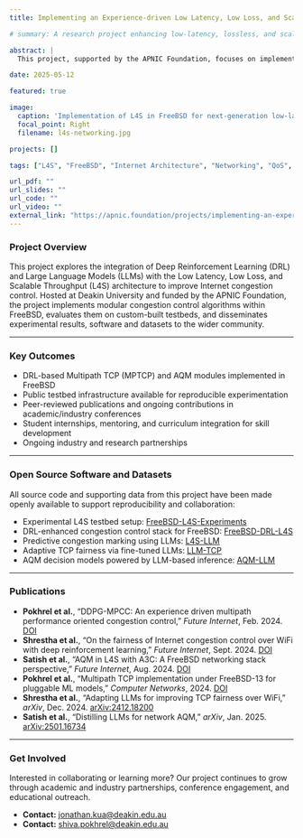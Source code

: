 ```yaml
---
title: Implementing an Experience-driven Low Latency, Low Loss, and Scalable Throughput (L4S) Internet Service Architecture using FreeBSD

# summary: A research project enhancing low-latency, lossless, and scalable internet service delivery using the FreeBSD networking stack.

abstract: |
  This project, supported by the APNIC Foundation, focuses on implementing the IETF-defined L4S (Low Latency, Low Loss, Scalable Throughput) architecture within the FreeBSD kernel to support real-time, congestion-aware internet applications. The work involves modifying queue management systems and using reinforcement learning to dynamically optimize performance for modern digital services including cloud gaming, real-time video, and industrial IoT.

date: 2025-05-12

featured: true

image:
  caption: 'Implementation of L4S in FreeBSD for next-generation low-latency networking.'
  focal_point: Right
  filename: l4s-networking.jpg

projects: []

tags: ["L4S", "FreeBSD", "Internet Architecture", "Networking", "QoS", "QoE"]

url_pdf: ""
url_slides: ""
url_code: ""
url_video: ""
external_link: "https://apnic.foundation/projects/implementing-an-experience-driven-l4s-internet-service-architecture-in-freebsd/"
---
```


<!-- ## 

**A research initiative by Deakin University's IoT & Software Engineering Lab, supported by the APNIC Foundation**

--- -->

### Project Overview

This project explores the integration of Deep Reinforcement Learning (DRL) and Large Language Models (LLMs) with the Low Latency, Low Loss, and Scalable Throughput (L4S) architecture to improve Internet congestion control. Hosted at Deakin University and funded by the APNIC Foundation, the project implements modular congestion control algorithms within FreeBSD, evaluates them on custom-built testbeds, and disseminates experimental results, software and datasets to the wider community.

---

### Key Outcomes

- DRL-based Multipath TCP (MPTCP) and AQM modules implemented in FreeBSD  
- Public testbed infrastructure available for reproducible experimentation  
- Peer-reviewed publications and ongoing contributions in academic/industry conferences  
- Student internships, mentoring, and curriculum integration for skill development  
- Ongoing industry and research partnerships  

---

### Open Source Software and Datasets

All source code and supporting data from this project have been made openly available to support reproducibility and collaboration:

- Experimental L4S testbed setup: [FreeBSD-L4S-Experiments](https://github.com/MPTCP-FreeBSD/FreeBSD-L4S-Experiments)  
- DRL-enhanced congestion control stack for FreeBSD: [FreeBSD-DRL-L4S](https://github.com/MPTCP-FreeBSD/FreeBSD-DRL-L4S)  
- Predictive congestion marking using LLMs: [L4S-LLM](https://github.com/MPTCP-FreeBSD/L4S-LLM)  
- Adaptive TCP fairness via fine-tuned LLMs: [LLM-TCP](https://github.com/MPTCP-FreeBSD/LLM-TCP)  
- AQM decision models powered by LLM-based inference: [AQM-LLM](https://github.com/MPTCP-FreeBSD/AQM-LLM)  

---

### Publications

- **Pokhrel et al.**, “DDPG-MPCC: An experience driven multipath performance oriented congestion control,” *Future Internet*, Feb. 2024. [DOI](https://doi.org/10.3390/fi16020037)  
- **Shrestha et al.**, “On the fairness of Internet congestion control over WiFi with deep reinforcement learning,” *Future Internet*, Sept. 2024. [DOI](https://doi.org/10.3390/fi16090330)  
- **Satish et al.**, “AQM in L4S with A3C: A FreeBSD networking stack perspective,” *Future Internet*, Aug. 2024. [DOI](https://doi.org/10.3390/fi16080265)  
- **Pokhrel et al.**, “Multipath TCP implementation under FreeBSD-13 for pluggable ML models,” *Computer Networks*, 2024. [DOI](https://doi.org/10.1016/j.comnet.2024.110671)  
- **Shrestha et al.**, “Adapting LLMs for improving TCP fairness over WiFi,” *arXiv*, Dec. 2024. [arXiv:2412.18200](https://arxiv.org/abs/2412.18200)  
- **Satish et al.**, “Distilling LLMs for network AQM,” *arXiv*, Jan. 2025. [arXiv:2501.16734](https://arxiv.org/abs/2501.16734)  

---

### Get Involved

Interested in collaborating or learning more? Our project continues to grow through academic and industry partnerships, conference engagement, and educational outreach.


- **Contact:** [jonathan.kua@deakin.edu.au](mailto:jonathan.kua@deakin.edu.au)
- **Contact:** [shiva.pokhrel@deakin.edu.au](mailto:shiva.pokhrel@deakin.edu.au)